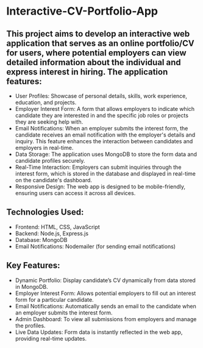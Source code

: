 # Interactive-CV-Portfolio-App

## This project aims to develop an interactive web application that serves as an online portfolio/CV for users, where potential employers can view detailed information about the individual and express interest in hiring. The application features:

- User Profiles: Showcase of personal details, skills, work experience, education, and projects.
- Employer Interest Form: A form that allows employers to indicate which candidate they are interested in and the specific job roles or projects they are seeking help with.
- Email Notifications: When an employer submits the interest form, the candidate receives an email notification with the employer's details and inquiry. This feature enhances the interaction between candidates and employers in real-time.
- Data Storage: The application uses MongoDB to store the form data and candidate profiles securely.
- Real-Time Interaction: Employers can submit inquiries through the interest form, which is stored in the database and displayed in real-time on the candidate's dashboard.
- Responsive Design: The web app is designed to be mobile-friendly, ensuring users can access it across all devices.

## Technologies Used:
- Frontend: HTML, CSS, JavaScript
- Backend: Node.js, Express.js
- Database: MongoDB
- Email Notifications: Nodemailer (for sending email notifications)

## Key Features:
- Dynamic Portfolio: Display candidate’s CV dynamically from data stored in MongoDB.
- Employer Interest Form: Allows potential employers to fill out an interest form for a particular candidate.
- Email Notifications: Automatically sends an email to the candidate when an employer submits the interest form.
- Admin Dashboard: To view all submissions from employers and manage the profiles.
- Live Data Updates: Form data is instantly reflected in the web app, providing real-time updates.
